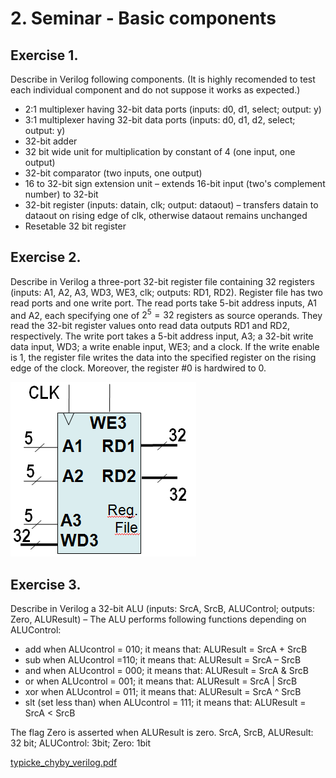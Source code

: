 # 2. Seminar - Basic components
## Exercise 1.
Describe in Verilog following components. (It is highly recomended to test each individual component and do not suppose it works as expected.)

- 2:1 multiplexer having 32-bit data ports (inputs: d0, d1, select; output: y)
- 3:1 multiplexer having 32-bit data ports (inputs: d0, d1, d2, select; output: y)
- 32-bit adder
- 32 bit wide unit for multiplication by constant of 4 (one input, one output)
- 32-bit comparator (two inputs, one output)
- 16 to 32-bit sign extension unit – extends 16-bit input (two's complement number) to 32-bit
- 32-bit register (inputs: datain, clk; output: dataout) – transfers datain to dataout on rising edge of clk, otherwise dataout remains unchanged
- Resetable 32 bit register


## Exercise 2.

Describe in Verilog a three-port 32-bit register file containing 32 registers (inputs: A1, A2, A3, WD3, WE3, clk; outputs: RD1, RD2). Register file has two read ports and one write port. The read ports take 5-bit address inputs, A1 and A2, each specifying one of $2^5=32$ registers as source operands. They read the 32-bit register values onto read data outputs RD1 and RD2, respectively. The write port takes a 5-bit address input, A3; a 32-bit write data input, WD3; a write enable input, WE3; and a clock. If the write enable is 1, the register file writes the data into the specified register on the rising edge of the clock. Moreover, the register #0 is hardwired to 0.

![exercise 2 illustration](image.png)

## Exercise 3.

Describe in Verilog a 32-bit ALU (inputs: SrcA, SrcB, ALUControl; outputs: Zero, ALUResult) – The ALU performs following functions depending on ALUControl:

- add when ALUcontrol = 010; it means that: ALUResult = SrcA + SrcB
- sub when ALUcontrol =110; it means that: ALUResult = SrcA – SrcB
- and when ALUcontrol = 000; it means that: ALUResult = SrcA & SrcB
- or when ALUcontrol = 001; it means that: ALUResult = SrcA | SrcB
- xor when ALUcontrol = 011; it means that: ALUResult = SrcA ^ SrcB
- slt (set less than) when ALUcontrol = 111; it means that: ALUResult = SrcA < SrcB

The flag Zero is asserted when ALUResult is zero. SrcA, SrcB, ALUResult: 32 bit; ALUControl: 3bit; Zero: 1bit

[typicke_chyby_verilog.pdf](typicke_chyby_verilog.pdf)
